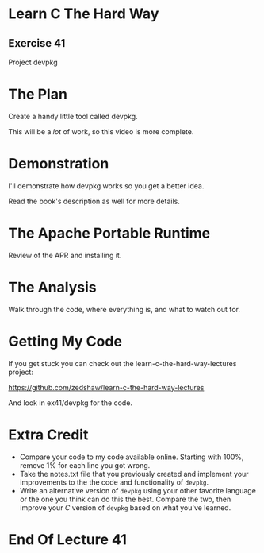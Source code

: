 Learn C The Hard Way
=======

Exercise 41
----

Project devpkg



The Plan
====

Create a handy little tool called devpkg.

This will be a *lot* of work, so this video is more complete.


Demonstration
====

I'll demonstrate how devpkg works so you get a better idea.

Read the book's description as well for more details.



The Apache Portable Runtime
====

Review of the APR and installing it.



The Analysis
====

Walk through the code, where everything is, and what to watch out for.



Getting My Code
====

If you get stuck you can check out the learn-c-the-hard-way-lectures project:

https://github.com/zedshaw/learn-c-the-hard-way-lectures

And look in ex41/devpkg for the code.


Extra Credit
====

* Compare your code to my code available online.  Starting with 100%,
  remove 1% for each line you got wrong.
* Take the notes.txt file that you previously created and implement your improvements to the the code and functionality
  of ``devpkg``.
* Write an alternative version of ``devpkg`` using your other
  favorite language or the one you think can do this the best.  Compare
  the two, then improve your *C* version of ``devpkg`` based on what
  you've learned.


End Of Lecture 41
=====


